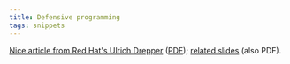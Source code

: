 ```yaml
---
title: Defensive programming
tags: snippets
---
```


[Nice article from Red Hat's Ulrich Drepper](http://people.redhat.com/drepper/defprogramming.pdf) ([PDF](http://www.wincent.com/knowledge-base/PDF)); [related slides](http://people.redhat.com/drepper/Defensive-slides.pdf) (also PDF).
